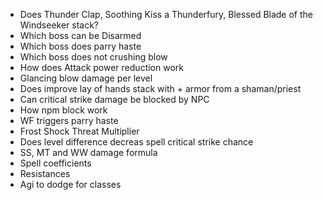 * Does Thunder Clap, Soothing Kiss a Thunderfury, Blessed Blade of the Windseeker stack?
* Which boss can be Disarmed
* Which boss does parry haste
* Which boss does not crushing blow
* How does Attack power reduction work
* Glancing blow damage per level
* Does improve lay of hands stack with + armor from a shaman/priest
* Can critical strike damage be blocked by NPC
* How npm block work
* WF triggers parry haste
* Frost Shock Threat Multiplier
* Does level difference decreas spell critical strike chance
* SS, MT and WW damage formula
* Spell coefficients
* Resistances
* Agi to dodge for classes
